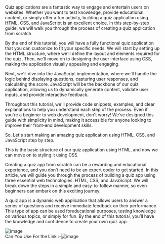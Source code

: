 Quiz applications are a fantastic way to engage and entertain users on websites. Whether you want to test knowledge, provide educational content, or simply offer a fun activity, building a quiz application using HTML, CSS, and JavaScript is an excellent choice. In this step-by-step guide, we will walk you through the process of creating a quiz application from scratch.

By the end of this tutorial, you will have a fully functional quiz application that you can customize to fit your specific needs. We will start by setting up the HTML structure, where we'll define the layout and elements required for the quiz. Then, we'll move on to designing the user interface using CSS, making the application visually appealing and engaging.

Next, we'll dive into the JavaScript implementation, where we'll handle the logic behind displaying questions, capturing user responses, and calculating the score. JavaScript will be the backbone of our quiz application, allowing us to dynamically generate content, validate user inputs, and provide interactive feedback.

Throughout this tutorial, we'll provide code snippets, examples, and clear explanations to help you understand each step of the process. Even if you're a beginner to web development, don't worry! We've designed this guide with simplicity in mind, making it accessible for anyone looking to improve their front-end development skills.

So, Let's start making an amazing quiz application using HTML, CSS, and JavaScript step by step.<br>

This is the basic structure of our quiz application using HTML, and now we can move on to styling it using CSS.<br>

Creating a quiz app from scratch can be a rewarding and educational experience, and you don’t need to be an expert coder to get started. In this article, we will guide you through the process of building a quiz app using three essential web technologies: HTML, CSS, and JavaScript. We will break down the steps in a simple and easy-to-follow manner, so even beginners can embark on this exciting journey.<br>

A quiz app is a dynamic web application that allows users to answer a series of questions and receive immediate feedback on their performance. This type of app can be used foreducational purposes, testing knowledge on various topics, or simply for fun. By the end of this tutorial, you’ll have the knowledge and confidence to create your own quiz app.<br>

![image](https://github.com/SavvyChic42/Build-a-Quiz-Application-with-HTML-CSS-and-JavaScript/assets/151141927/377420dc-a14d-46c4-aee5-f32fac4308fe) <br>
Can You Use For the Link :-![image](https://green-margo-4.tiiny.site)



